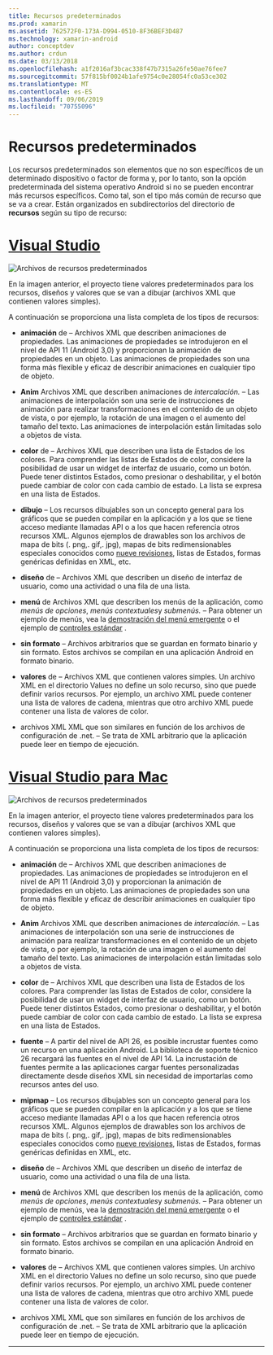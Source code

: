 ```yaml
---
title: Recursos predeterminados
ms.prod: xamarin
ms.assetid: 762572F0-173A-D994-0510-8F36BEF3D487
ms.technology: xamarin-android
author: conceptdev
ms.author: crdun
ms.date: 03/13/2018
ms.openlocfilehash: a1f2016af3bcac338f47b7315a26fe50ae76fee7
ms.sourcegitcommit: 57f815bf0024b1afe9754c0e28054fc0a53ce302
ms.translationtype: MT
ms.contentlocale: es-ES
ms.lasthandoff: 09/06/2019
ms.locfileid: "70755096"
---
```

# <a name="default-resources"></a>Recursos predeterminados

Los recursos predeterminados son elementos que no son específicos de un determinado dispositivo o factor de forma y, por lo tanto, son la opción predeterminada del sistema operativo Android si no se pueden encontrar más recursos específicos. Como tal, son el tipo más común de recurso que se va a crear. Están organizados en subdirectorios del directorio de **recursos** según su tipo de recurso:

# <a name="visual-studiotabwindows"></a>[Visual Studio](#tab/windows)

![Archivos de recursos predeterminados](default-resources-images/01-resource-files-vs.png)

En la imagen anterior, el proyecto tiene valores predeterminados para los recursos, diseños y valores que se van a dibujar (archivos XML que contienen valores simples).

A continuación se proporciona una lista completa de los tipos de recursos:

- **animación** de &ndash; Archivos XML que describen animaciones de propiedades.
   Las animaciones de propiedades se introdujeron en el nivel de API 11 (Android 3,0) y proporcionan la animación de propiedades en un objeto. Las animaciones de propiedades son una forma más flexible y eficaz de describir animaciones en cualquier tipo de objeto.

- **Anim** Archivos XML que describen animaciones de *intercalación.* &ndash; Las animaciones de interpolación son una serie de instrucciones de animación para realizar transformaciones en el contenido de un objeto de vista, o por ejemplo, la rotación de una imagen o el aumento del tamaño del texto. Las animaciones de interpolación están limitadas solo a objetos de vista.

- **color** de &ndash; Archivos XML que describen una lista de Estados de los colores. Para comprender las listas de Estados de color, considere la posibilidad de usar un widget de interfaz de usuario, como un botón.
   Puede tener distintos Estados, como presionar o deshabilitar, y el botón puede cambiar de color con cada cambio de estado. La lista se expresa en una lista de Estados.

- **dibujo** &ndash; Los recursos dibujables son un concepto general para los gráficos que se pueden compilar en la aplicación y a los que se tiene acceso mediante llamadas API o a los que hacen referencia otros recursos XML.
   Algunos ejemplos de drawables son los archivos de mapa de bits (. png,. gif,. jpg), mapas de bits redimensionables especiales conocidos como [nueve revisiones](https://developer.android.com/guide/topics/graphics/2d-graphics.html#nine-patch), listas de Estados, formas genéricas definidas en XML, etc.

- **diseño** de &ndash; Archivos XML que describen un diseño de interfaz de usuario, como una actividad o una fila de una lista.

- **menú** de Archivos XML que describen los menús de la aplicación, como *menús de opciones*, *menús contextuales*y *submenús.* &ndash; Para obtener un ejemplo de menús, vea la [demostración del menú emergente](https://docs.microsoft.com/samples/xamarin/monodroid-samples/popupmenudemo) o el ejemplo de [controles estándar](https://docs.microsoft.com/samples/xamarin/mobile-samples/standardcontrols/) .

- **sin formato** &ndash; Archivos arbitrarios que se guardan en formato binario y sin formato. Estos archivos se compilan en una aplicación Android en formato binario.

- **valores** de &ndash; Archivos XML que contienen valores simples. Un archivo XML en el directorio Values no define un solo recurso, sino que puede definir varios recursos. Por ejemplo, un archivo XML puede contener una lista de valores de cadena, mientras que otro archivo XML puede contener una lista de valores de color.

- archivos XML XML que son similares en función de los archivos de configuración de .net. &ndash; Se trata de XML arbitrario que la aplicación puede leer en tiempo de ejecución.

# <a name="visual-studio-for-mactabmacos"></a>[Visual Studio para Mac](#tab/macos)

![Archivos de recursos predeterminados](default-resources-images/01-resource-files-xs.png)

En la imagen anterior, el proyecto tiene valores predeterminados para los recursos, diseños y valores que se van a dibujar (archivos XML que contienen valores simples).

A continuación se proporciona una lista completa de los tipos de recursos:

- **animación** de &ndash; Archivos XML que describen animaciones de propiedades.
   Las animaciones de propiedades se introdujeron en el nivel de API 11 (Android 3,0) y proporcionan la animación de propiedades en un objeto. Las animaciones de propiedades son una forma más flexible y eficaz de describir animaciones en cualquier tipo de objeto.

- **Anim** Archivos XML que describen animaciones de *intercalación.* &ndash; Las animaciones de interpolación son una serie de instrucciones de animación para realizar transformaciones en el contenido de un objeto de vista, o por ejemplo, la rotación de una imagen o el aumento del tamaño del texto. Las animaciones de interpolación están limitadas solo a objetos de vista.

- **color** de &ndash; Archivos XML que describen una lista de Estados de los colores. Para comprender las listas de Estados de color, considere la posibilidad de usar un widget de interfaz de usuario, como un botón.
   Puede tener distintos Estados, como presionar o deshabilitar, y el botón puede cambiar de color con cada cambio de estado. La lista se expresa en una lista de Estados.

- **fuente** &ndash; A partir del nivel de API 26, es posible incrustar fuentes como un recurso en una aplicación Android. La biblioteca de soporte técnico 26 recargará las fuentes en el nivel de API 14. La incrustación de fuentes permite a las aplicaciones cargar fuentes personalizadas directamente desde diseños XML sin necesidad de importarlas como recursos antes del uso.

- **mipmap** &ndash; Los recursos dibujables son un concepto general para los gráficos que se pueden compilar en la aplicación y a los que se tiene acceso mediante llamadas API o a los que hacen referencia otros recursos XML.
   Algunos ejemplos de drawables son los archivos de mapa de bits (. png,. gif,. jpg), mapas de bits redimensionables especiales conocidos como [nueve revisiones](https://developer.android.com/guide/topics/graphics/2d-graphics.html#nine-patch), listas de Estados, formas genéricas definidas en XML, etc.

- **diseño** de &ndash; Archivos XML que describen un diseño de interfaz de usuario, como una actividad o una fila de una lista.

- **menú** de Archivos XML que describen los menús de la aplicación, como *menús de opciones*, *menús contextuales*y *submenús.* &ndash; Para obtener un ejemplo de menús, vea la [demostración del menú emergente](https://docs.microsoft.com/samples/xamarin/monodroid-samples/popupmenudemo) o el ejemplo de [controles estándar](https://docs.microsoft.com/samples/xamarin/mobile-samples/standardcontrols/) .

- **sin formato** &ndash; Archivos arbitrarios que se guardan en formato binario y sin formato. Estos archivos se compilan en una aplicación Android en formato binario.

- **valores** de &ndash; Archivos XML que contienen valores simples. Un archivo XML en el directorio Values no define un solo recurso, sino que puede definir varios recursos. Por ejemplo, un archivo XML puede contener una lista de valores de cadena, mientras que otro archivo XML puede contener una lista de valores de color.

- archivos XML XML que son similares en función de los archivos de configuración de .net. &ndash; Se trata de XML arbitrario que la aplicación puede leer en tiempo de ejecución.

-----
